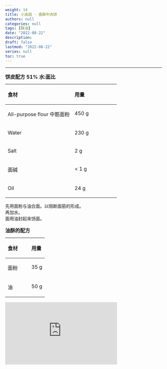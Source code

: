 ```yaml
---
weight: 14
title: 小高姐 - 香酥牛肉饼
authors: null
categories: null
tags: [酥油]
date: "2022-08-22"
description:  
draft: false
lastmod: "2022-08-22"
series: null
toc: true
---
```




<!--more-->
---

<table style="width:100%;">
<caption style="text-align:left", align = "top"><b>饼皮配方 51% 水:面比</b></caption>
<colgroup><col style="width: 60%" /><col style="width: 40%" />
</colgroup>
<thead>
  <tr VALIGN=TOP style="text-align:left"  class="header">
    <th><p>食材</p></th>
    <th><p>用量</p></th>
  </tr>
</thead>
<tbody VALIGN=TOP>
  <tr class="odd">
    <td><p>All-purpose flour 中筋面粉
    </p></td>
    <td><p>450 g
    </p></td>
  </tr>
  <tr class="even">
    <td><p>Water
    </p></td>
    <td><p> 230 g
    </p></td>
  </tr>
  <tr class="odd">
    <td><p>Salt
    </p></td>
    <td><p> 2 g
    </p></td>
  </tr>  
  <tr class="even">
    <td><p>面碱
    </p></td>
    <td><p> < 1 g
    </p></td>
  </tr>
  <tr class="odd">
    <td><p>Oil
    </p></td>
    <td><p> 24 g
    </p></td>
  </tr>  
</tbody>
</table>

先用面粉与油合面。以阻断面筋的形成。  
再加水。  
面用油封起来饧面。  

<table style="width:100%;">
<caption style="text-align:left", align = "top"><b>油酥的配方</b></caption>
<colgroup><col style="width: 60%" /><col style="width: 40%" />
</colgroup>
<thead>
  <tr VALIGN=TOP style="text-align:left"  class="header">
    <th><p>食材</p></th>
    <th><p>用量</p></th>
  </tr>
</thead>
<tbody VALIGN=TOP>
  <tr class="odd">
    <td><p>面粉
    </p></td>
    <td><p>35 g
    </p></td>
  </tr>
  <tr class="odd">
    <td><p>油
    </p></td>
    <td><p>50 g
    </p></td>
  </tr>
</tbody>
</table>


<iframe width="360" height="200" src="https://www.youtube.com/embed/4CvZGm2l3UM" title="Niu Rou Bing （Extra Crispy Beef Patties）" frameborder="0" allow="accelerometer; autoplay; clipboard-write; encrypted-media; gyroscope; picture-in-picture" allowfullscreen></iframe>